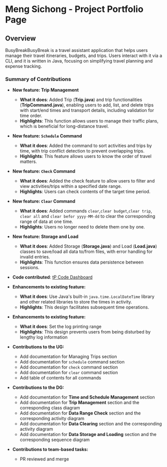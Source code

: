 # Meng Sichong - Project Portfolio Page

## Overview
BusyBreakBusyBreak is a travel assistant application that helps users manage 
their travel itineraries, budgets, and trips. Users interact with it via a CLI, 
and it is written in Java, focusing on simplifying travel planning and expense tracking.

### Summary of Contributions
* **New feature: Trip Management**
  * **What it does**: Added Trip (**Trip.java**) and trip functionalities (**TripCommand.java**), 
enabling users to add, list, and delete trips with start/end times 
and transport details, including validation for time order.
  * **Highlights**: This function allows users to manage their traffic plans,
which is beneficial for long-distance travel.

* **New feature: `Schedule` Command**
  * **What it does**: Added the command to sort activities and trips by time, 
with trip conflict detection to prevent overlapping trips.
  * **Highlights**: This feature allows users to know the order of travel matters.

* **New feature: `Check` Command**
  * **What it does**: Added the check feature to allow users to filter 
and view activities/trips within a specified date range.
  * **Highlights**: Users can check contents of the target time period.

* **New feature: `Clear` Command**
  * **What it does**: Added commands `clear`,`clear budget`,`clear trip`,
`clear all` and `clear befor yyyy-MM-dd` to clear the 
corresponding range of data at one time.
  * **Highlights**: Users no longer need to delete them one by one.

* **New feature: Storage and Load**
  * **What it does**: Added Storage (**Storage.java**) and Load (**Load.java**) classes to save/load all data to/from files,
 with error handling for invalid entries.
  * **Highlights**: This function ensures data persistence between sessions.


* **Code contributed**: [tP Code Dashboard](https://nus-cs2113-ay2526s1.github.io/tp-dashboard/?search=msc-123456&breakdown=true&sort=groupTitle%20dsc&sortWithin=title&since=2025-09-19T00%3A00%3A00&timeframe=commit&mergegroup=&groupSelect=groupByRepos&checkedFileTypes=docs~functional-code~test-code~other&filteredFileName=)


* **Enhancements to existing feature:**
  * **What it does**: Use Java's built-in `java.time.LocalDateTime` library 
and other related libraries to store the times in activity.
  * **Highlights**: This design facilitates subsequent time operations.

* **Enhancements to existing feature:**
    * **What it does**: Set the log printing range
    * **Highlights**: This design prevents users from being
disturbed by lengthy log information


* **Contributions to the UG:**
  * Add documentation for Managing Trips section
  * Add documentation for `schedule` command section
  * Add documentation for `check` command section
  * Add documentation for `clear` command section
  * Add table of contents for all commands

* **Contributions to the DG:**
  * Add documentation for **Time and Schedule Management** section
  * Add documentation for **Trip Management** section and the corresponding class diagram
  * Add documentation for **Data Range Check** section and the corresponding activity diagram
  * Add documentation for **Data Clearing** section and the corresponding activity diagram
  * Add documentation for **Data Storage and Loading** section and the corresponding sequence diagram

* **Contributions to team-based tasks:**
  * PR reviewed and merge 

